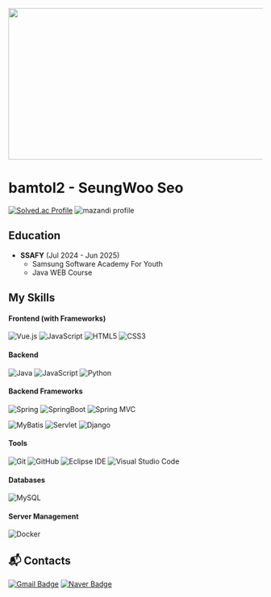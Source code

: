 <a href="https://www.solve-nyang.com"><img src="https://api.solve-nyang.com/compose/7504a" width="600" height="300"/></a>

# bamtol2 - SeungWoo Seo


[![Solved.ac Profile](http://mazassumnida.wtf/api/v2/generate_badge?boj=7504a)](https://solved.ac/7504a/)
![mazandi profile](http://mazandi.herokuapp.com/api?handle=7504a&theme=warm)

## Education

- **SSAFY** (Jul 2024 - Jun 2025)
  - Samsung Software Academy For Youth
  - Java WEB Course

## My Skills

#### Frontend (with Frameworks)
![Vue.js](https://img.shields.io/badge/Vue.js-4FC08D?style=for-the-badge&logo=Vue.js&logoColor=white)
![JavaScript](https://img.shields.io/badge/-JavaScript-F7DF1E?style=for-the-badge&logo=javascript&logoColor=white)
![HTML5](https://img.shields.io/badge/HTML5-E34F26.svg?&style=for-the-badge&logo=HTML5&logoColor=white)
![CSS3](https://img.shields.io/badge/CSS3-1572B6.svg?&style=for-the-badge&logo=CSS3&logoColor=white)

#### Backend
![Java](https://img.shields.io/badge/java-007396?style=for-the-badge&logo=OpenJDK&logoColor=white)
![JavaScript](https://img.shields.io/badge/-JavaScript-F7DF1E?style=for-the-badge&logo=javascript&logoColor=white)
![Python](https://img.shields.io/badge/Python-3776AB.svg?&style=for-the-badge&logo=Python&logoColor=white)

#### Backend Frameworks
![Spring](https://img.shields.io/badge/Spring-6DB33F?style=for-the-badge&logo=Spring&logoColor=white)
![SpringBoot](https://img.shields.io/badge/springboot-6DB33F?style=for-the-badge&logo=springboot&logoColor=white)
![Spring MVC](https://img.shields.io/badge/-Spring_MVC-6DB33F?style=for-the-badge&logo=spring&logoColor=white)

![MyBatis](https://img.shields.io/badge/-MyBatis-000000?style=for-the-badge&logo=java&logoColor=white)
![Servlet](https://img.shields.io/badge/-Servlet-007396?style=for-the-badge&logo=java&logoColor=white)
![Django](https://img.shields.io/badge/django-092E20?style=for-the-badge&logo=django&logoColor=white)

#### Tools
![Git](https://img.shields.io/badge/Git-F05032.svg?&style=for-the-badge&logo=Git&logoColor=white)
![GitHub](https://img.shields.io/badge/GitHub-181717?style=for-the-badge&logo=GitHub&logoColor=white)
![Eclipse IDE](https://img.shields.io/badge/Eclipse%20IDE-2C2255.svg?&style=for-the-badge&logo=Eclipse%20IDE&logoColor=white)
![Visual Studio Code](https://img.shields.io/badge/Visual%20Studio%20Code-007ACC.svg?&style=for-the-badge&logo=Visual%20Studio%20Code&logoColor=white)

#### Databases
![MySQL](https://img.shields.io/badge/MySQL-4479A1?style=for-the-badge&logo=MySQL&logoColor=white)

#### Server Management
![Docker](https://img.shields.io/badge/docker-%230db7ed.svg?style=for-the-badge&logo=docker&logoColor=white) 
 
## :mailbox_with_mail: Contacts
[![Gmail Badge](https://img.shields.io/badge/Gmail-d14836?style=for-the-badge&logo=Gmail&logoColor=white&link=mailto:kimsh1691@gmail.com)](mailto:fatmunk7504@gmail.com)
[![Naver Badge](https://img.shields.io/badge/Naver-03C75A?style=for-the-badge&logo=Naver&logoColor=white&link=mailto:rlatngus1691@naver.com)](mailto:7504a@naver.com)

